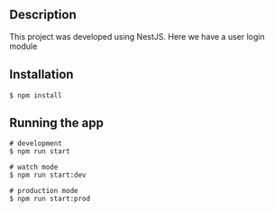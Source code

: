 ## Description
This project was developed using NestJS. Here we have a user login module

## Installation
```terminal
$ npm install
```

## Running the app
```terminal
# development
$ npm run start

# watch mode
$ npm run start:dev

# production mode
$ npm run start:prod
```
